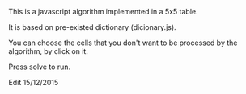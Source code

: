 This is a javascript algorithm implemented in a 5x5 table.

It is based on pre-existed dictionary (dicionary.js).

You can choose the cells that you don't want to be processed by the algorithm, by click on it.

Press solve to run.

Edit 15/12/2015
